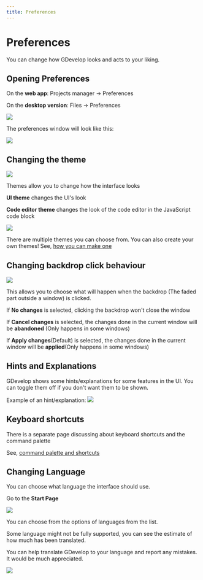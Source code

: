 ```yaml
---
title: Preferences
---
```

# Preferences

You can change how GDevelop looks and acts to your liking.
## Opening Preferences

On the **web app**: Projects manager → Preferences

On the **desktop version**: Files → Preferences

![](/gdevelop5/gdevelop-preferences-locate.gif)

The preferences window will look like this:

![](/gdevelop5/preferences.png)

## Changing the theme

![](/gdevelop5/properties-appearance.png)

Themes allow you to change how the interface looks

**UI theme** changes the UI's look

**Code editor theme** changes the look of the code editor in the JavaScript code block

![](/gdevelop5/codeblockmonokai.png)

There are multiple themes you can choose from. You can also create your own themes! See, [how you can make one](https://github.com/4ian/GDevelop/blob/master/newIDE/README-themes.md)

## Changing backdrop click behaviour

![](/gdevelop5/properties-dialogue.png)

This allows you to choose what will happen when the backdrop (The faded part outside a window) is clicked.

If **No changes** is selected, clicking the backdrop won't close the window

If **Cancel changes** is selected, the changes done in the current window will be **abandoned** (Only happens in some windows)

If **Apply changes**(Default) is selected, the changes done in the current window will be **applied**(Only happens in some windows)

## Hints and Explanations

GDevelop shows some hints/explanations for some features in the UI. You can toggle them off if you don't want them to be shown.

Example of an hint/explanation:
![](/gdevelop5/hints2.png)

## Keyboard shortcuts

There is a separate page discussing about keyboard shortcuts and the command palette

See, [command palette and shortcuts](/gdevelop5/interface/command-palette-and-shortcuts)

## Changing Language

You can choose what language the interface should use.

Go to the **Start Page**

![](/gdevelop5/home-page-language-select.png)

You can choose from the options of languages from the list.

Some language might not be fully supported, you can see the estimate of how much has been translated.

You can help translate GDevelop to your language and report any mistakes. It would be much appreciated.

![](/gdevelop5/changinglanguage2.png)
